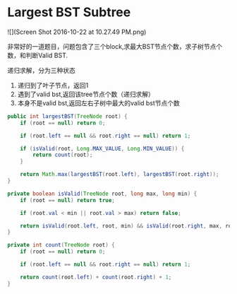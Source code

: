 # Largest BST Subtree

![](Screen Shot 2016-10-22 at 10.27.49 PM.png)

非常好的一道题目，问题包含了三个block,求最大BST节点个数，求子树节点个数，和判断Valid BST.

递归求解，分为三种状态
1. 递归到了叶子节点，返回1
2. 遇到了valid bst,返回该tree节点个数（递归求解）
3. 本身不是valid bst,返回左右子树中最大的valid bst节点个数

```java
public int largestBST(TreeNode root) {
    if (root == null) return 0;

    if (root.left == null && root.right == null) return 1;

    if (isValid(root, Long.MAX_VALUE, Long.MIN_VALUE)) {
        return count(root);
    }

    return Math.max(largestBST(root.left), largestBST(root.right));
}

private boolean isValid(TreeNode root, long max, long min) {
    if (root == null) return true;

    if (root.val < min || root.val > max) return false;

    return isValid(root.left, root, min) && isValid(root.right, max, root);
}

private int count(TreeNode root) {
    if (root == null) return 0;

    if (root.left == null && root.right == null) return 1;

    return count(root.left) + count(root.right) + 1;
}
```